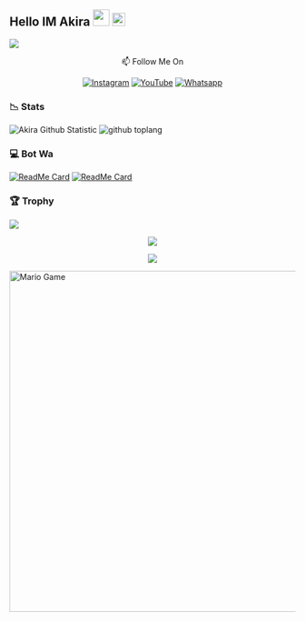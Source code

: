 ## Hello IM Akira <img src="https://github.com/TheDudeThatCode/TheDudeThatCode/blob/master/Assets/Hi.gif" width="29px"> <img src="https://www.gambaranimasi.org/data/media/1904/animasi-bergerak-smiley-kacamata-hitam-0109.gif" width="23px"> 
<img align="center" height="auto" src="https://i.ibb.co/FJm5p9P/images.jpg"/>

<p align="center">
📫 Follow Me On
</p>

<p align="center">
<a href="https://www.instagram.com/akirashopreal" target="_blank"><img src="https://img.shields.io/badge/Instagram-%23E4405F.svg?&style=flat-square&logo=instagram&logoColor=white" alt="Instagram"></a>
<a href="https://m.youtube.com/channel/UCvVd-kAsrJUjg0bwKqxUPeg" target="_blank"><img src="https://img.shields.io/badge/YouTube-%231877F2.svg?&style=flat-square&logo=YouTube&logoColor=white" alt="YouTube"></a>
<a href="https://wa.me/6282158549899" target="_blank"><img src="https://img.shields.io/badge/Whatsapp-%808080.svg?&style=flat-square&logo=Whatsapp&logoColor=white" alt="Whatsapp"></a>
</p>

### 📉 Stats

![Akira Github Statistic](https://github-readme-stats.vercel.app/api?username=AkiRaID&show_icons=true&theme=highcontrast&show_owner=true)
![github toplang](https://github-readme-stats.vercel.app/api/top-langs/?username=AkiRaID&layout=compact&theme=highcontrast)

### 💻 Bot Wa


[![ReadMe Card](https://github-readme-stats.vercel.app/api/pin/?username=AkiRaID&repo=akirabotv1&theme=highcontrast)](https://github.com/AkiRaID/akirabotv1)
[![ReadMe Card](https://github-readme-stats.vercel.app/api/pin/?username=AkiRaID&repo=selfbot-lolhuman&theme=highcontrast)](https://github.com/AkiRaID/selfbot-lolhuman)

### 🏆 Trophy

![](https://github-profile-trophy.vercel.app/?username=AkiRaID&row=2&column=3&layout=compact&theme=onedark)

<p align="center">
   <img src="https://github-readme-streak-stats.herokuapp.com/?user=AkiRaID" />
</p>

<p align="center">
  <img src="https://komarev.com/ghpvc/?username=AkiRaID&label=VIEWS&style=flat-square&color=orange" />
</p>

<img src="https://github.com/TheDudeThatCode/TheDudeThatCode/blob/master/Assets/Mario_Gameplay.gif" alt="Mario Game" width="600" />


<!--START_SECTION:waka-->

<!--END_SECTION:waka-->
